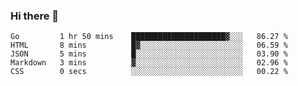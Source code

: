 ### Hi there 👋

<!--
**KLXLjun/KLXLjun** is a ✨ _special_ ✨ repository because its `README.md` (this file) appears on your GitHub profile.

Here are some ideas to get you started:

- 🔭 I’m currently working on ...
- 🌱 I’m currently learning ...
- 👯 I’m looking to collaborate on ...
- 🤔 I’m looking for help with ...
- 💬 Ask me about ...
- 📫 How to reach me: ...
- 😄 Pronouns: ...
- ⚡ Fun fact: ...
-->

<!--START_SECTION:waka-->
```text
Go         1 hr 50 mins    █████████████████████▓░░░   86.27 % 
HTML       8 mins          █▓░░░░░░░░░░░░░░░░░░░░░░░   06.59 % 
JSON       5 mins          █░░░░░░░░░░░░░░░░░░░░░░░░   03.90 % 
Markdown   3 mins          ▓░░░░░░░░░░░░░░░░░░░░░░░░   02.96 % 
CSS        0 secs          ░░░░░░░░░░░░░░░░░░░░░░░░░   00.22 % 
```
<!--END_SECTION:waka-->
